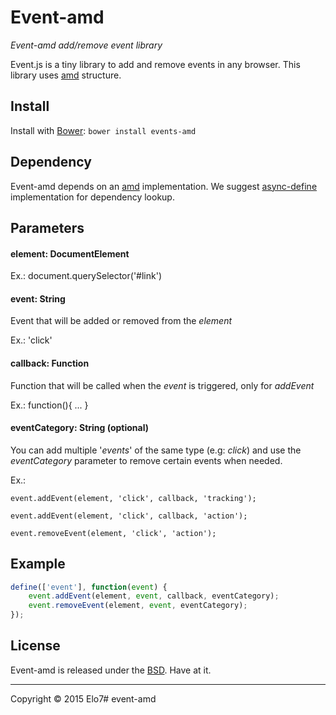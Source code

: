 # Event-amd

_Event-amd add/remove event library_

Event.js is a tiny library to add and remove events in any browser. This library uses [amd](http://en.wikipedia.org/wiki/Asynchronous_module_definition) structure.

## Install

Install with [Bower](http://bower.io): `bower install events-amd`

## Dependency

Event-amd depends on an [amd](http://en.wikipedia.org/wiki/Asynchronous_module_definition) implementation. We suggest [async-define](https://gist.github.com/sergiolopes/5778124) implementation for dependency lookup.

## Parameters

#### element: DocumentElement
Ex.: document.querySelector('#link')


#### event: String
Event that will be added or removed from the _element_

Ex.: 'click'


#### callback: Function
Function that will be called when the _event_ is triggered, only for _addEvent_

Ex.: function(){ ... }


#### eventCategory: String (optional)
You can add multiple '_events_' of the same type (e.g: _click_) and use the _eventCategory_ parameter to remove certain events when needed.

Ex.:

	event.addEvent(element, 'click', callback, 'tracking');

	event.addEvent(element, 'click', callback, 'action');

	event.removeEvent(element, 'click', 'action');

## Example

``` js
define(['event'], function(event) {
	event.addEvent(element, event, callback, eventCategory);
	event.removeEvent(element, event, eventCategory);
});
```

## License

Event-amd is released under the [BSD](https://github.com/elo7/event-amd/blob/master/LICENSE). Have at it.

* * *

Copyright :copyright: 2015 Elo7# event-amd
